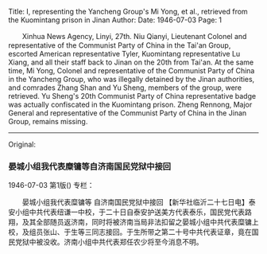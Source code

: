 Title: I, representing the Yancheng Group's Mi Yong, et al., retrieved from the Kuomintang prison in Jinan
Author:
Date: 1946-07-03
Page: 1

　　Xinhua News Agency, Linyi, 27th. Niu Qianyi, Lieutenant Colonel and representative of the Communist Party of China in the Tai'an Group, escorted American representative Tyler, Kuomintang representative Lu Xiang, and all their staff back to Jinan on the 20th from Tai'an. At the same time, Mi Yong, Colonel and representative of the Communist Party of China in the Yancheng Group, who was illegally detained by the Jinan authorities, and comrades Zhang Shan and Yu Sheng, members of the group, were retrieved. Yu Sheng's 20th Communist Party of China representative badge was actually confiscated in the Kuomintang prison. Zheng Rennong, Major General and representative of the Communist Party of China in the Jinan Group, remains missing.



<hr /> 

Original: 


### 晏城小组我代表糜镛等自济南国民党狱中接回

1946-07-03
第1版()
专栏：

　　晏城小组我代表糜镛等
    自济南国民党狱中接回
    【新华社临沂二十七日电】泰安小组中共代表纽谦一中校，于二十日自泰安护送美方代表泰乐，国民党代表路翔，及其全部随员返济南，同时将被济南当局非法扣留之晏城小组中共代表糜镛上校，及组员张山、于生等三同志接回。于生所带之第二十号中共代表证章，竟在国民党狱中被没收。济南小组中共代表郑任农少将至今消息不明。
